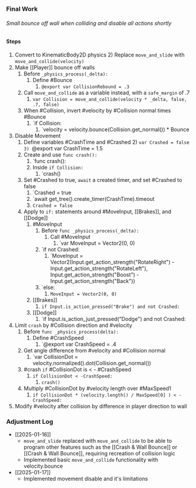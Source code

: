 ### Final Work
###### Small bounce off wall when colliding and disable all actions shortly

#### Steps
1) Convert to KinematicBody2D physics
	2) Replace `move_and_slide` with `move_and_collide(velocity)`
2) Make [[Player]] bounce off walls
	1) Before `_physics_process(_delta):`
		1) Define #Bounce
			1) `@export var CollisionRebound = .3`
	2) Call `move_and_collide` as a variable instead, with a `safe_margin` of .7
		1) `var Collision = move_and_collide(velocity * _delta, false, .7, false)`
	3) When #Collision, invert #velocity by #Collision normal times #Bounce
		1) `if Collision:
			1) `velocity = velocity.bounce(Collision.get_normal()) * Bounce
3) Disable Movement
	1) Define variables #CrashTime and #Crashed
		2) `var Crashed = false
		3) `@export var CrashTime = 1.5
	2) Create and use `func crash():`
		1) `func crash():
		2) Inside `if Collision:` 
			1) `crash()
	3) Set #Crashed to true, `await` a created timer, and set #Crashed to false
		1) `Crashed = true
		2) `await get_tree().create_timer(CrashTime).timeout
		3) `Crashed = false`
	4) Apply to `if:` statements around #MoveInput, [[Brakes]], and [[Dodge]]
		1) #MoveInput 
			1) Before `func _physics_process(_delta):`
				1) Call #MoveInput
					1) `var MoveInput = Vector2(0, 0)
			2) `if not Crashed:
				1) `MoveInput = Vector2(Input.get_action_strength("RotateRight") - Input.get_action_strength("RotateLeft"), Input.get_action_strength("Boost") - Input.get_action_strength("Back"))
			3) `else:
				1) `MoveInput = Vector2(0, 0)`
		2) [[Brakes]]
			1) `if Input.is_action_pressed("Brake") and not Crashed:`
		3) [[Dodge]]
			1) `if Input.is_action_just_pressed("Dodge") and not Crashed:
4) Limit `crash` by #Collision direction and #velocity
	1) Before `func _physics_process(delta):`
		1) Define #CrashSpeed
			1) `@export var CrashSpeed = .4
	2) Get angle difference from #velocity and #Collision normal
		1) `var CollisionDot = velocity.normalized().dot(Collision.get_normal())
	3) #crash `if` #CollisionDot is <  - #CrashSpeed
		1) `if CollisionDot < -CrashSpeed:`
			1) `crash()`
	4) Multiply #CollisionDot  by #velocity length over #MaxSpeed1
		1) `if CollisionDot * (velocity.length() / MaxSpeed[0] ) < -CrashSpeed:`
5) Modify #velocity after collision by difference in player direction to wall

### Adjustment Log
- [[2025-01-16]]
	- `move_and_slide` replaced with `move_and_collide` to be able to program other features such as the [[Crash & Wall Bounce]] or [[Crash & Wall Bounce]], requiring recreation of collision logic
	- Implemented basic `move_and_collide` functionality with velocity.bounce
- [[2025-01-17]]
	- Implemented movement disable and it's limitations